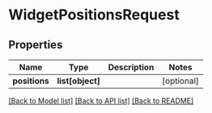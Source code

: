 # WidgetPositionsRequest

## Properties
Name | Type | Description | Notes
------------ | ------------- | ------------- | -------------
**positions** | **list[object]** |  | [optional] 

[[Back to Model list]](../README.md#documentation-for-models) [[Back to API list]](../README.md#documentation-for-api-endpoints) [[Back to README]](../README.md)


